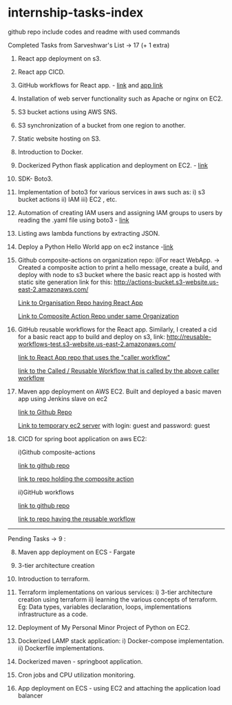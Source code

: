 # internship-tasks-index

github repo include codes and readme with used commands

Completed Tasks from Sarveshwar's List -> 17 (+ 1 extra)

1. React app deployment on s3.

2. React app CICD.

3. GitHub workflows for React app. - [link](https://github.com/shaswattejankar/reusable-workflow-test) and [app link](https://github.com/shaswattejankar/react-actions)

4. Installation of web server functionality such as Apache or nginx on EC2.

5. S3 bucket actions using AWS SNS.

6. S3 synchronization of a bucket from one region to another.

7. Static website hosting on S3.

8. Introduction to Docker.

9. Dockerized Python flask application and deployment on EC2. - [link](https://github.com/shaswattejankar/basic-dockerized-flask-app)

10. SDK- Boto3.

11. Implementation of boto3 for various services in aws such as: 
  i) s3 bucket actions 
  ii) IAM
  iii) EC2 , etc.

13. Automation of creating IAM users and assigning IAM groups to users by reading the .yaml file using boto3 - [link](https://github.com/shaswattejankar/create-iam-users-and-groups-yaml)

13. Listing aws lambda functions by extracting JSON.

14. Deploy a Python Hello World app on ec2 instance -[link](https://github.com/shaswattejankar/py-flask-ec2)

15. Github composite-actions on organization repo:
      i)For react WebApp.
    -> Created a composite action to print a hello message, create a build, and deploy with node to s3 bucket where the basic react app is hosted with static site generation link for this: http://actions-bucket.s3-website.us-east-2.amazonaws.com/
    
    [Link to Organisation Repo having React App](https://github.com/githubs-free-organization/react-basic-app)
    
    [Link to Composite Action Repo under same Organization](https://github.com/githubs-free-organization/hello-world-composite-action)

16. GitHub reusable workflows for the React app. Similarly, I created a cid for a basic react app to build and deploy on s3, link: http://reusable-workflows-test.s3-website.us-east-2.amazonaws.com/

    [link to React App repo that uses the "caller workflow"](https://github.com/shaswattejankar/react-actions)

    [link to the Called / Reusable Workflow that is called by the above caller workflow](https://github.com/shaswattejankar/reusable-workflow-test)

17. Maven app deployment on AWS EC2. Built and deployed a basic maven app using Jenkins slave on ec2

    [link to Github Repo](https://github.com/shaswattejankar/hello-world-1/tree/master)

    [Link to temporary ec2 server](http://18.190.154.166:8080/ ) with login: guest and password: guest

18. CICD for spring boot application on aws EC2: 

    i)Github composite-actions

    [link to github repo](https://github.com/shaswattejankar/hello_springboot_composite)

    [link to repo holding the composite action](https://github.com/shaswattejankar/springboot_composite_action)

    ii)GitHub workflows

    [link to github repo](https://github.com/shaswattejankar/springboot-demo)

    [link to repo having the reusable workflow](https://github.com/shaswattejankar/resuable-springboot-workflow)

-----
Pending Tasks -> 9 :

    
8. Maven app deployment on ECS - Fargate

9. 3-tier architecture creation

10. Introduction to terraform.

11. Terraform implementations on various services: 
    i) 3-tier architecture creation using terraform 
    ii) learning the various concepts of terraform. Eg: Data types, variables declaration, loops, implementations infrastructure as a code.

12. Deployment of My Personal Minor Project of Python on EC2.

19. Dockerized LAMP stack application: 
    i) Docker-compose implementation. 
    ii) Dockerfile implementations.

20. Dockerized maven - springboot application.

25. Cron jobs and CPU utilization monitoring.

26. App deployment on ECS - using EC2 and attaching the application load balancer





